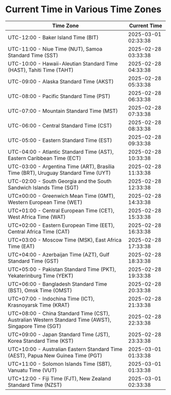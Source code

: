 # Current Time in Various Time Zones

| Time Zone | Current Time |
|-----------|--------------|
| UTC-12:00 - Baker Island Time (BIT) | 2025-03-01 02:33:38 |
| UTC-11:00 - Niue Time (NUT), Samoa Standard Time (SST) | 2025-02-28 03:33:38 |
| UTC-10:00 - Hawaii-Aleutian Standard Time (HAST), Tahiti Time (TAHT) | 2025-02-28 04:33:38 |
| UTC-09:00 - Alaska Standard Time (AKST) | 2025-02-28 05:33:38 |
| UTC-08:00 - Pacific Standard Time (PST) | 2025-02-28 06:33:38 |
| UTC-07:00 - Mountain Standard Time (MST) | 2025-02-28 07:33:38 |
| UTC-06:00 - Central Standard Time (CST) | 2025-02-28 08:33:38 |
| UTC-05:00 - Eastern Standard Time (EST) | 2025-02-28 09:33:38 |
| UTC-04:00 - Atlantic Standard Time (AST), Eastern Caribbean Time (ECT) | 2025-02-28 10:33:38 |
| UTC-03:00 - Argentina Time (ART), Brasília Time (BRT), Uruguay Standard Time (UYT) | 2025-02-28 11:33:38 |
| UTC-02:00 - South Georgia and the South Sandwich Islands Time (SGT) | 2025-02-28 12:33:38 |
| UTC±00:00 - Greenwich Mean Time (GMT), Western European Time (WET) | 2025-02-28 14:33:38 |
| UTC+01:00 - Central European Time (CET), West Africa Time (WAT) | 2025-02-28 15:33:38 |
| UTC+02:00 - Eastern European Time (EET), Central Africa Time (CAT) | 2025-02-28 16:33:38 |
| UTC+03:00 - Moscow Time (MSK), East Africa Time (EAT) | 2025-02-28 17:33:38 |
| UTC+04:00 - Azerbaijan Time (AZT), Gulf Standard Time (GST) | 2025-02-28 18:33:38 |
| UTC+05:00 - Pakistan Standard Time (PKT), Yekaterinburg Time (YEKT) | 2025-02-28 19:33:38 |
| UTC+06:00 - Bangladesh Standard Time (BST), Omsk Time (OMST) | 2025-02-28 20:33:38 |
| UTC+07:00 - Indochina Time (ICT), Krasnoyarsk Time (KRAT) | 2025-02-28 21:33:38 |
| UTC+08:00 - China Standard Time (CST), Australian Western Standard Time (AWST), Singapore Time (SGT) | 2025-02-28 22:33:38 |
| UTC+09:00 - Japan Standard Time (JST), Korea Standard Time (KST) | 2025-02-28 23:33:38 |
| UTC+10:00 - Australian Eastern Standard Time (AEST), Papua New Guinea Time (PGT) | 2025-03-01 01:33:38 |
| UTC+11:00 - Solomon Islands Time (SBT), Vanuatu Time (VUT) | 2025-03-01 01:33:38 |
| UTC+12:00 - Fiji Time (FJT), New Zealand Standard Time (NZST) | 2025-03-01 02:33:38 |
